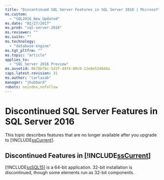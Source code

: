 ```yaml
---
title: "Discontinued SQL Server Features in SQL Server 2016 | Microsoft Docs"
ms.custom: 
  - "SQL2016_New_Updated"
ms.date: "02/27/2017"
ms.prod: "sql-server-2016"
ms.reviewer: ""
ms.suite: ""
ms.technology: 
  - "database-engine"
ms.tgt_pltfrm: ""
ms.topic: "article"
applies_to: 
  - "SQL Server 2016 Preview"
ms.assetid: 0678bfbc-5d3f-44f4-89c0-13e8e52404da
caps.latest.revision: 31
ms.author: "carlasab"
manager: "jhubbard"
robots: noindex,nofollow
---
```

# Discontinued SQL Server Features in SQL Server 2016
  This topic describes features that are no longer available after you upgrade to [!INCLUDE[ssCurrent](../a9notintoc/includes/sscurrent-md.md)].  
  
## Discontinued Features in [!INCLUDE[ssCurrent](../a9notintoc/includes/sscurrent-md.md)]  
 [!INCLUDE[ssSQL15](../a9notintoc/includes/sssql15-md.md)] is a 64-bit application. 32-bit installation is discontinued, though some elements run as 32-bit components.  
  
  